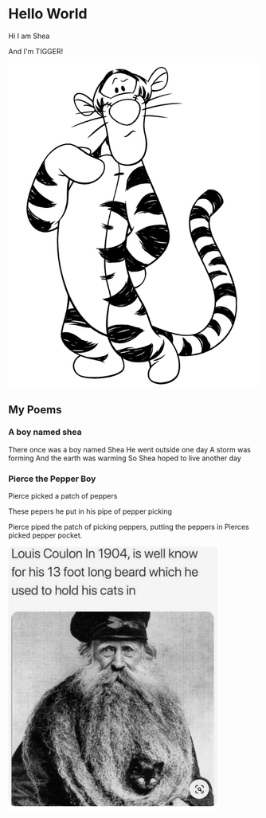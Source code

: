 # Hello World
Hi I am Shea

And I'm TIGGER!

![Tigger](Tigger.png)

## My Poems

### A boy named shea

There once was a boy named Shea
He went outside one day
A storm was forming
And the earth was warming
So Shea hoped to live another day

### Pierce the Pepper Boy

Pierce picked a patch of peppers

These pepers he put in his pipe of pepper picking

Pierce piped the patch of picking peppers, putting the peppers in Pierces picked pepper pocket.

![Sunimelon](CatBeard.png)


